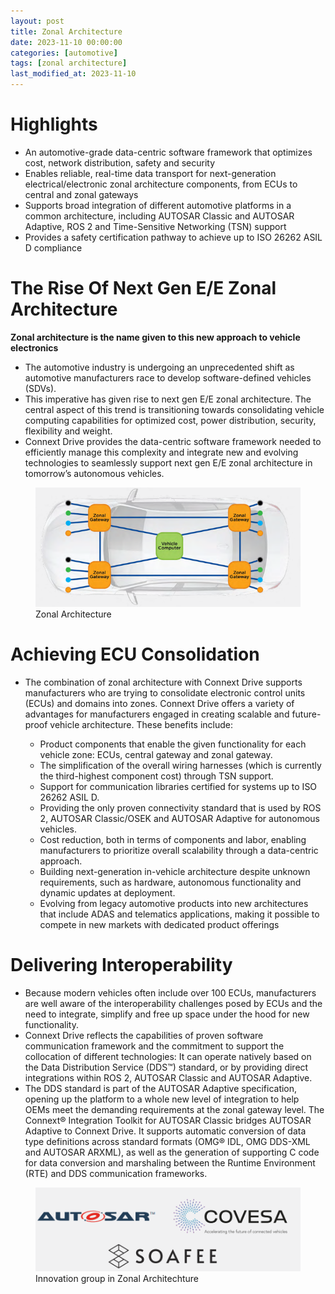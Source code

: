 ```yaml
---
layout: post
title: Zonal Architecture
date: 2023-11-10 00:00:00
categories: [automotive]
tags: [zonal architecture]
last_modified_at: 2023-11-10
---
```



# Highlights

* An automotive-grade data-centric software framework that
optimizes cost, network distribution, safety and security
* Enables reliable, real-time data transport for next-generation
electrical/electronic zonal architecture components, from
ECUs to central and zonal gateways
* Supports broad integration of different automotive platforms
in a common architecture, including AUTOSAR Classic and
AUTOSAR Adaptive, ROS 2 and Time-Sensitive Networking
(TSN) support
* Provides a safety certification pathway to achieve up to ISO
26262 ASIL D compliance

# The Rise Of Next Gen E/E Zonal Architecture

**Zonal architecture is the name given to this new approach to vehicle electronics**

* The automotive industry is undergoing an unprecedented shift
as automotive manufacturers race to develop software-defined
vehicles (SDVs).
* This imperative has given rise to next gen E/E zonal architecture.
The central aspect of this trend is transitioning towards
consolidating vehicle computing capabilities for optimized cost,
power distribution, security, flexibility and weight.
* Connext Drive provides the data-centric software framework
needed to efficiently manage this complexity and integrate new
and evolving technologies to seamlessly support next gen E/E
zonal architecture in tomorrow’s autonomous vehicles.

<figure>
  <img src="/assets/img/blogs/zonal-architechture/introduction-about-zonal-architechture-1.png" alt="Zonal Architecture">
  <figcaption>Zonal Architecture</figcaption>
</figure>

# Achieving ECU Consolidation

* The combination of zonal architecture with Connext Drive
supports manufacturers who are trying to consolidate electronic
control units (ECUs) and domains into zones. Connext Drive
offers a variety of advantages for manufacturers engaged in
creating scalable and future-proof vehicle architecture. These
benefits include:

  * Product components that enable the given functionality
  for each vehicle zone: ECUs, central gateway and zonal
  gateway.
  * The simplification of the overall wiring harnesses (which is
  currently the third-highest component cost) through TSN
  support.
  * Support for communication libraries certified for systems
  up to ISO 26262 ASIL D.
  * Providing the only proven connectivity standard that is
  used by ROS 2, AUTOSAR Classic/OSEK and AUTOSAR
  Adaptive for autonomous vehicles.
  * Cost reduction, both in terms of components and labor,
  enabling manufacturers to prioritize overall scalability
  through a data-centric approach.
  * Building next-generation in-vehicle architecture despite
  unknown requirements, such as hardware, autonomous
  functionality and dynamic updates at deployment.
  * Evolving from legacy automotive products into new
  architectures that include ADAS and telematics
  applications, making it possible to compete in new
  markets with dedicated product offerings

# Delivering Interoperability

* Because modern vehicles often include over 100 ECUs,
manufacturers are well aware of the interoperability challenges
posed by ECUs and the need to integrate, simplify and free up
space under the hood for new functionality. 
* Connext Drive reflects the capabilities of proven software
communication framework and the commitment to support the
collocation of different technologies: It can operate natively
based on the Data Distribution Service (DDS™) standard, or by
providing direct integrations within ROS 2, AUTOSAR Classic
and AUTOSAR Adaptive.
* The DDS standard is part of the AUTOSAR Adaptive
specification, opening up the platform to a whole new level of
integration to help OEMs meet the demanding requirements at
the zonal gateway level. The Connext® Integration Toolkit
for AUTOSAR Classic bridges AUTOSAR Adaptive to Connext
Drive. It supports automatic conversion of data type definitions
across standard formats (OMG® IDL, OMG DDS-XML and
AUTOSAR ARXML), as well as the generation of supporting C
code for data conversion and marshaling between the Runtime
Environment (RTE) and DDS communication frameworks.

<figure>
  <img src="/assets/img/blogs/zonal-architechture/innovation-group.png" alt="INNOVATION IN ZONAL ARCHITECTURE">
  <figcaption>Innovation group in Zonal Architechture</figcaption>
</figure>
